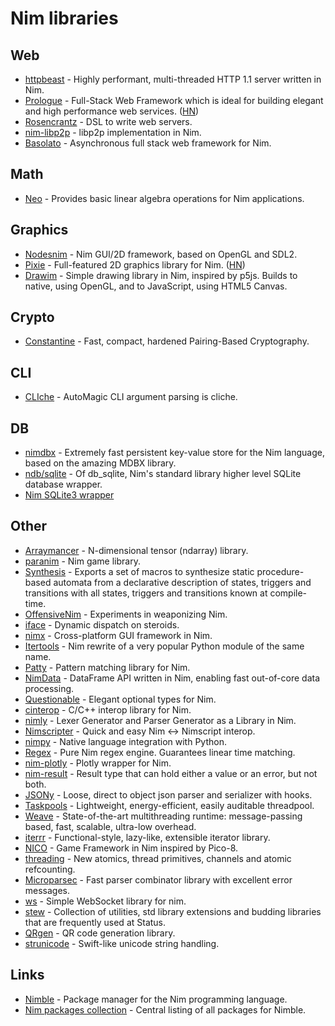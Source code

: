 # Nim libraries

## Web

- [httpbeast](https://github.com/dom96/httpbeast) - Highly performant, multi-threaded HTTP 1.1 server written in Nim.
- [Prologue](https://github.com/planety/prologue) - Full-Stack Web Framework which is ideal for building elegant and high performance web services. ([HN](https://news.ycombinator.com/item?id=24846828))
- [Rosencrantz](https://github.com/andreaferretti/rosencrantz) - DSL to write web servers.
- [nim-libp2p](https://github.com/status-im/nim-libp2p) - libp2p implementation in Nim.
- [Basolato](https://github.com/itsumura-h/nim-basolato) - Asynchronous full stack web framework for Nim.

## Math

- [Neo](https://github.com/unicredit/neo) - Provides basic linear algebra operations for Nim applications.

## Graphics

- [Nodesnim](https://github.com/Ethosa/nodesnim) - Nim GUI/2D framework, based on OpenGL and SDL2.
- [Pixie](https://github.com/treeform/pixie) - Full-featured 2D graphics library for Nim. ([HN](https://news.ycombinator.com/item?id=28506220))
- [Drawim](https://github.com/GabrielLasso/drawim) - Simple drawing library in Nim, inspired by p5js. Builds to native, using OpenGL, and to JavaScript, using HTML5 Canvas.

## Crypto

- [Constantine](https://github.com/mratsim/constantine) - Fast, compact, hardened Pairing-Based Cryptography.

## CLI

- [CLIche](https://github.com/juancarlospaco/cliche) - AutoMagic CLI argument parsing is cliche.

## DB

- [nimdbx](https://github.com/snej/nimdbx) - Extremely fast persistent key-value store for the Nim language, based on the amazing MDBX library.
- [ndb/sqlite](https://github.com/xzfc/ndb.nim) - Of db_sqlite, Nim's standard library higher level SQLite database wrapper.
- [Nim SQLite3 wrapper](https://github.com/arnetheduck/nim-sqlite3-abi)

## Other

- [Arraymancer](https://github.com/mratsim/Arraymancer) - N-dimensional tensor (ndarray) library.
- [paranim](https://github.com/paranim/paranim) - Nim game library.
- [Synthesis](https://github.com/mratsim/Synthesis) - Exports a set of macros to synthesize static procedure-based automata from a declarative description of states, triggers and transitions with all states, triggers and transitions known at compile-time.
- [OffensiveNim](https://github.com/byt3bl33d3r/OffensiveNim) - Experiments in weaponizing Nim.
- [iface](https://github.com/yglukhov/iface) - Dynamic dispatch on steroids.
- [nimx](https://github.com/yglukhov/nimx) - Cross-platform GUI framework in Nim.
- [Itertools](https://github.com/narimiran/itertools) - Nim rewrite of a very popular Python module of the same name.
- [Patty](https://github.com/andreaferretti/patty) - Pattern matching library for Nim.
- [NimData](https://github.com/bluenote10/NimData) - DataFrame API written in Nim, enabling fast out-of-core data processing.
- [Questionable](https://github.com/markspanbroek/questionable) - Elegant optional types for Nim.
- [cinterop](https://github.com/n0bra1n3r/cinterop) - C/C++ interop library for Nim.
- [nimly](https://github.com/loloicci/nimly) - Lexer Generator and Parser Generator as a Library in Nim.
- [Nimscripter](https://github.com/beef331/nimscripter) - Quick and easy Nim <-> Nimscript interop.
- [nimpy](https://github.com/yglukhov/nimpy) - Native language integration with Python.
- [Regex](https://github.com/nitely/nim-regex) - Pure Nim regex engine. Guarantees linear time matching.
- [nim-plotly](https://github.com/SciNim/nim-plotly) - Plotly wrapper for Nim.
- [nim-result](https://github.com/arnetheduck/nim-result) - Result type that can hold either a value or an error, but not both.
- [JSONy](https://github.com/treeform/jsony) - Loose, direct to object json parser and serializer with hooks.
- [Taskpools](https://github.com/status-im/nim-taskpools) - Lightweight, energy-efficient, easily auditable threadpool.
- [Weave](https://github.com/mratsim/weave) - State-of-the-art multithreading runtime: message-passing based, fast, scalable, ultra-low overhead.
- [iterrr](https://github.com/hamidb80/iterrr) - Functional-style, lazy-like, extensible iterator library.
- [NICO](https://github.com/ftsf/nico) - Game Framework in Nim inspired by Pico-8.
- [threading](https://github.com/nim-lang/threading) - New atomics, thread primitives, channels and atomic refcounting.
- [Microparsec](https://github.com/schneiderfelipe/microparsec) - Fast parser combinator library with excellent error messages.
- [ws](https://github.com/treeform/ws) - Simple WebSocket library for nim.
- [stew](https://github.com/status-im/nim-stew) - Collection of utilities, std library extensions and budding libraries that are frequently used at Status.
- [QRgen](https://github.com/aruZeta/QRgen) - QR code generation library.
- [strunicode](https://github.com/nitely/nim-strunicode) - Swift-like unicode string handling.

## Links

- [Nimble](https://github.com/nim-lang/nimble) - Package manager for the Nim programming language.
- [Nim packages collection](https://github.com/nim-lang/packages) - Central listing of all packages for Nimble.
